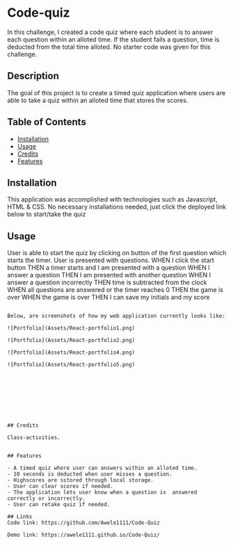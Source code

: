 # Code-quiz
In this challenge, I created a code quiz where each student is to answer each question within an alloted time. If the student fails a question, time is deducted from the total time alloted. 
No starter code was given for this challenge.

## Description

The goal of this project is to create a timed quiz application where users are able to take a quiz within an alloted time that stores the scores.

## Table of Contents

- [Installation](#installation)
- [Usage](#usage)
- [Credits](#credits)
- [Features](#features)


## Installation

This application was accomplished with technologies such as Javascript, HTML & CSS. No necessary installations needed, just click the deployed link below to start/take the quiz


## Usage
User is able to start the quiz by clicking on button of the first question which starts the timer.
User is presented with questions. 
WHEN I click the start button
THEN a timer starts and I am presented with a question
WHEN I answer a question
THEN I am presented with another question
WHEN I answer a question incorrectly
THEN time is subtracted from the clock
WHEN all questions are answered or the timer reaches 0
THEN the game is over
WHEN the game is over
THEN I can save my initials and my score
```

Below, are screenshots of how my web application currently looks like:

![Portfolio](Assets/React-portfolio1.png)

![Portfolio](Assets/React-portfolio2.png)

![Portfolio](Assets/React-portfolio4.png)

![Portfolio](Assets/React-portfolio5.png)







    

## Credits

Class-activities.


## Features

- A timed quiz where user can answers within an alloted time.
- 10 seconds is deducted when user misses a question.
- Highscores are sstored through local storage.
- User can clear scores if needed.
- The application lets user know when a question is  answered correctly or incorrectly.
- User can retake quiz if needed.

## Links
Code link: https://github.com/Awele1111/Code-Quiz

Demo link: https://awele1111.github.io/Code-Quiz/





